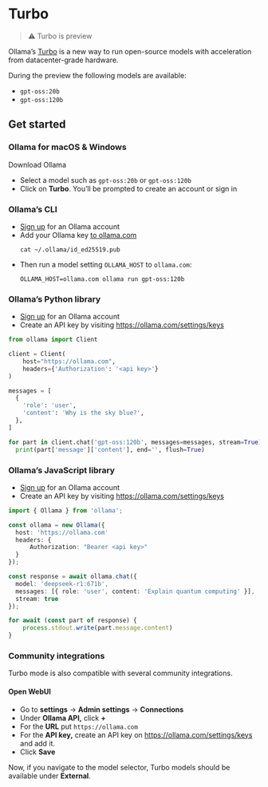 # Turbo

> ⚠️ Turbo is preview

Ollama’s [Turbo](https://ollama.com/turbo) is a new way to run open-source models with acceleration from datacenter-grade hardware.

During the preview the following models are available:

- `gpt-oss:20b`
- `gpt-oss:120b`

## Get started

### Ollama for macOS & Windows

Download Ollama

- Select a model such as `gpt-oss:20b` or `gpt-oss:120b`
- Click on **Turbo**. You’ll be prompted to create an account or sign in

### Ollama’s CLI

- [Sign up](https://ollama.com/signup) for an Ollama account
- Add your Ollama key [to ollama.com](https://ollama.com/settings/keys)
  ```shell
  cat ~/.ollama/id_ed25519.pub
  ```
- Then run a model setting `OLLAMA_HOST` to `ollama.com`:
  ```shell
  OLLAMA_HOST=ollama.com ollama run gpt-oss:120b
  ```

### Ollama’s Python library

- [Sign up](https://ollama.com/signup) for an Ollama account
- Create an API key by visiting https://ollama.com/settings/keys

```python
from ollama import Client

client = Client(
    host="https://ollama.com",
    headers={'Authorization': '<api key>'}
)

messages = [
  {
    'role': 'user',
    'content': 'Why is the sky blue?',
  },
]

for part in client.chat('gpt-oss:120b', messages=messages, stream=True):
  print(part['message']['content'], end='', flush=True)
```

### Ollama’s JavaScript library

- [Sign up](https://ollama.com/signup) for an Ollama account
- Create an API key by visiting https://ollama.com/settings/keys

```typescript
import { Ollama } from 'ollama';

const ollama = new Ollama({
  host: 'https://ollama.com'
  headers: {
	  Authorization: "Bearer <api key>"
  }
});

const response = await ollama.chat({
  model: 'deepseek-r1:671b',
  messages: [{ role: 'user', content: 'Explain quantum computing' }],
  stream: true
});

for await (const part of response) {
    process.stdout.write(part.message.content)
}
```

### Community integrations

Turbo mode is also compatible with several community integrations.

#### Open WebUI

- Go to **settings** → **Admin settings** → **Connections**
- Under **Ollama API,** click **+**
- For the **URL** put `https://ollama.com`
- For the **API key,** create an API key on https://ollama.com/settings/keys and add it.
- Click **Save**

Now, if you navigate to the model selector, Turbo models should be available under **External**.
